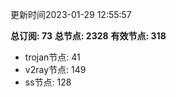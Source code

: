 更新时间2023-01-29 12:55:57

**总订阅: 73**
**总节点: 2328**
**有效节点: 318**
- trojan节点: 41
- v2ray节点: 149
- ss节点: 128
